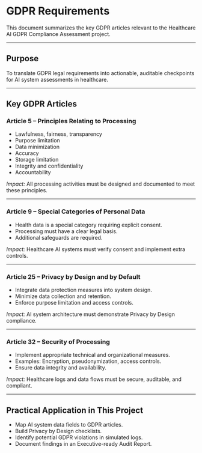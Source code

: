 # GDPR Requirements

This document summarizes the key GDPR articles relevant to the Healthcare AI GDPR Compliance Assessment project.

---

## Purpose
To translate GDPR legal requirements into actionable, auditable checkpoints for AI system assessments in healthcare.

---

## Key GDPR Articles

### Article 5 – Principles Relating to Processing
- Lawfulness, fairness, transparency
- Purpose limitation
- Data minimization
- Accuracy
- Storage limitation
- Integrity and confidentiality
- Accountability

*Impact:* All processing activities must be designed and documented to meet these principles.

---

### Article 9 – Special Categories of Personal Data
- Health data is a special category requiring explicit consent.
- Processing must have a clear legal basis.
- Additional safeguards are required.

*Impact:* Healthcare AI systems must verify consent and implement extra controls.

---

### Article 25 – Privacy by Design and by Default
- Integrate data protection measures into system design.
- Minimize data collection and retention.
- Enforce purpose limitation and access controls.

*Impact:* AI system architecture must demonstrate Privacy by Design compliance.

---

### Article 32 – Security of Processing
- Implement appropriate technical and organizational measures.
- Examples: Encryption, pseudonymization, access controls.
- Ensure data integrity and availability.

*Impact:* Healthcare logs and data flows must be secure, auditable, and compliant.

---

##  Practical Application in This Project
- Map AI system data fields to GDPR articles.
- Build Privacy by Design checklists.
- Identify potential GDPR violations in simulated logs.
- Document findings in an Executive-ready Audit Report.

